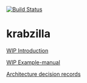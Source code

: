 [![Build Status](https://travis-ci.org/crabzilla/krabzilla.svg?branch=master)](https://travis-ci.org/crabzilla/krabzilla)

# krabzilla

[WIP Introduction](https://crabzilla.github.io/krabzilla/docs/introduction.html)

[WIP Example-manual](https://crabzilla.github.io/krabzilla/docs/example-manual.html)

[Architecture decision records](https://github.com/crabzilla/krabzilla/tree/master/doc/architecture/decisions)
